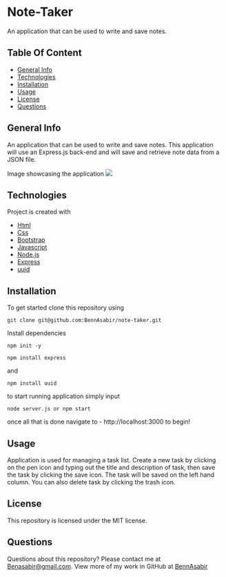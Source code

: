 # Note-Taker
An application that can be used to write and save notes.

## Table Of Content
* [General Info](#general-info)
* [Technologies](#technologies)
* [Installation](#installation)
* [Usage](#usage)
* [License](#license)
* [Questions](#questions)

## General Info
An application that can be used to write and save notes. This application will use an Express.js back-end and will save and retrieve note data from a JSON file.

Image showcasing the application 
<img src=.public/assets/images/screenshot.png>


## Technologies
Project is created with 
* [Html](https://html.com/)
* [Css](https://developer.mozilla.org/en-US/docs/Web/CSS)
* [Bootstrap](https://getbootstrap.com/)
* [Javascript](https://www.javascript.com/)
* [Node.js](https://nodejs.org/en/)
* [Express](https://expressjs.com/)
* [uuid](https://www.npmjs.com/package/uuid)

## Installation
To get started clone this repository using 
<br>
```terminal
git clone git@github.com:BennAsabir/note-taker.git
```
Install dependencies 
```terminal
npm init -y
```
```terminal
npm install express
```
and
```terminal
npm install uuid
```
to start running application simply input
```terminal
node server.js or npm start
```
once all that is done navigate to - http://localhost:3000 to begin!

## Usage
Application is used for managing a task list. Create a new task by clicking on the pen icon and typing out the title and description of task, then save the task by clicking the save icon. The task will be saved on the left hand column. You can also delete task by clicking the trash icon.

## License
This repository is licensed under the MIT license.

## Questions
Questions about this repository? Please contact me at [Benasabir@gmail.com](mailto:Benasabir@gmail.com). View more of my work in GitHub at [BennAsabir](https://github.com/BennAsabir) 
